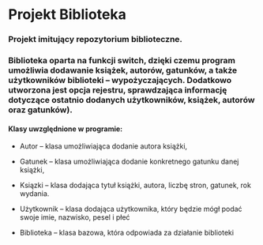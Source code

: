 # Projekt Biblioteka

### Projekt imitujący repozytorium biblioteczne.
### Biblioteka oparta na funkcji switch, dzięki czemu program umożliwia dodawanie książek, autorów, gatunków, a także użytkowników biblioteki – wypożyczających. Dodatkowo utworzona jest opcja rejestru, sprawdzająca informację dotyczące ostatnio dodanych użytkowników, książek, autorów oraz gatunków). 

#### Klasy uwzględnione w programie:

* Autor – klasa umożliwiająca dodanie autora książki,

* Gatunek – klasa umożliwiająca dodanie konkretnego gatunku danej książki,

* Ksiązki – klasa dodająca tytuł książki, autora, liczbę stron, gatunek, rok wydania.

* Użytkownik – klasa dodająca użytkownika, który będzie mógł podać swoje imie, nazwisko, pesel i płeć

* Biblioteka – klasa bazowa, która odpowiada za działanie biblioteki


